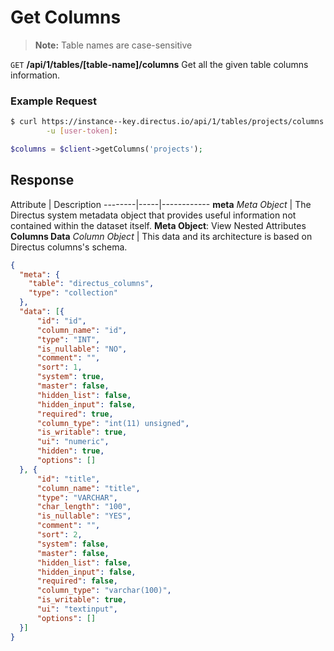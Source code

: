 # Get Columns

> **Note:** Table names are case-sensitive

<span class="request">`GET` **/api/1/tables/[table-name]/columns**</span>
<span class="description">Get all the given table columns information.</span>

### Example Request

```bash
$ curl https://instance--key.directus.io/api/1/tables/projects/columns \
        -u [user-token]:
```

```php
$columns = $client->getColumns('projects');
```

## Response

<span class="attributes">Attribute</span> | Description
--------|-----|------------
**meta** _Meta Object_ | The Directus system metadata object that provides useful information not contained within the dataset itself. <a class="object">**Meta Object**: View Nested Attributes</a>
**Columns Data** _Column Object_ | <span class="custom">This data and its architecture is based on Directus columns's schema.</span>

```json
{
  "meta": {
    "table": "directus_columns",
    "type": "collection"
  },
  "data": [{
      "id": "id",
      "column_name": "id",
      "type": "INT",
      "is_nullable": "NO",
      "comment": "",
      "sort": 1,
      "system": true,
      "master": false,
      "hidden_list": false,
      "hidden_input": false,
      "required": true,
      "column_type": "int(11) unsigned",
      "is_writable": true,
      "ui": "numeric",
      "hidden": true,
      "options": []
  }, {
      "id": "title",
      "column_name": "title",
      "type": "VARCHAR",
      "char_length": "100",
      "is_nullable": "YES",
      "comment": "",
      "sort": 2,
      "system": false,
      "master": false,
      "hidden_list": false,
      "hidden_input": false,
      "required": false,
      "column_type": "varchar(100)",
      "is_writable": true,
      "ui": "textinput",
      "options": []
  }]
}
```
